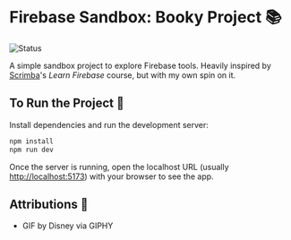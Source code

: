 # Firebase Sandbox: Booky Project 📚

![Status](https://img.shields.io/badge/status-in--development-yellow)

A simple sandbox project to explore Firebase tools.
Heavily inspired by [Scrimba](scrimba.com)'s *Learn Firebase* course, but with
my own spin on it.

## To Run the Project 🚀

Install dependencies and run the development server:

```bash
npm install
npm run dev
```

Once the server is running, open the localhost URL (usually
[http://localhost:5173](http://localhost:5173)) with your browser to
see the app.

## Attributions 🎨

- GIF by Disney via GIPHY